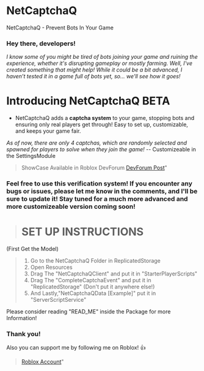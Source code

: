 # NetCaptchaQ
NetCaptchaQ - Prevent Bots In Your Game


### **Hey there, developers!**

*I know some of you might be tired of bots joining your game and ruining the experience, whether it's disrupting gameplay or mostly farming. Well, I've created something that might help! While it could be a bit advanced, I haven’t tested it in a game full of bots yet, so... we’ll see how it goes!*


# **Introducing NetCaptchaQ BETA**

* NetCaptchaQ adds a **captcha system** to your game, stopping bots and ensuring only real players get through! Easy to set up, customizable, and keeps your game fair.

*As of now, there are only 4 captchas, which are randomly selected and spawned for players to solve when they join the game!* -- Customizeable in the SettingsModule

> ShowCase Available in Roblox DevForum
> [DevForum Post](https://devforum.roblox.com/t/netcaptchaq-prevent-bots-in-your-game/3481864#hey-there-developers-1)"



### Feel free to use this verification system! If you encounter any bugs or issues, please let me know in the comments, and I'll be sure to update it! Stay tuned for a much more advanced and more customizeable version coming soon!

>  # SET UP INSTRUCTIONS
(First Get the Model)
>1.  Go to the NetCaptchaQ Folder in ReplicatedStorage
>2.  Open Resources
>3.  Drag The "NetCaptchaQClient" and put it in "StarterPlayerScripts"
>4.  Drag The "CompleteCaptchaEvent" and put it in "ReplicatedStorage" (Don't put it anywhere else!)
>5.  And Lastly,"NetCaptchaQData [Example]" put it in "ServerScriptService"

Please consider reading "READ_ME" inside the Package for more Information! 

### Thank you!
Also you can support me by following me on Roblox! 👍
> [Roblox Account](https://www.roblox.com/users/1647737309/profile)"
